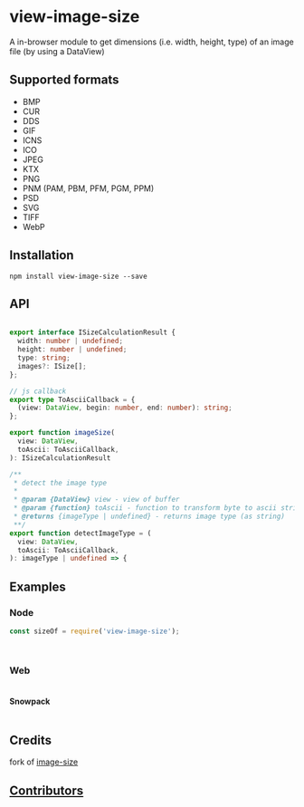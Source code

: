 # view-image-size

A in-browser module to get dimensions (i.e. width, height, type) of an image file (by using a DataView)

## Supported formats

* BMP
* CUR
* DDS
* GIF
* ICNS
* ICO
* JPEG
* KTX
* PNG
* PNM (PAM, PBM, PFM, PGM, PPM)
* PSD
* SVG
* TIFF
* WebP

## Installation

```shell
npm install view-image-size --save
```

## API

````ts

export interface ISizeCalculationResult {
  width: number | undefined;
  height: number | undefined;
  type: string;
  images?: ISize[];
};

// js callback
export type ToAsciiCallback = {
  (view: DataView, begin: number, end: number): string;
};

export function imageSize(
  view: DataView,
  toAscii: ToAsciiCallback,
): ISizeCalculationResult

/**
 * detect the image type
 *
 * @param {DataView} view - view of buffer
 * @param {function} toAscii - function to transform byte to ascii string
 * @returns {imageType | undefined} - returns image type (as string)
 **/
export function detectImageType = (
  view: DataView,
  toAscii: ToAsciiCallback,
): imageType | undefined => {

````

## Examples 

### Node

````js
const sizeOf = require('view-image-size');




````

### Web

````js

````

#### Snowpack

````js

````


## Credits

fork of [image-size](https://github.com/image-size/image-size)

## [Contributors](Contributors.md)
